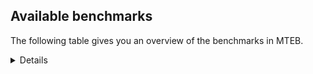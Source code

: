 ## Available benchmarks
The following table gives you an overview of the benchmarks in MTEB.

<details>

<!-- This allows the table to be autogenerated in the future: -->
<!-- BENCHMARKS TABLE START -->

| Name | Leaderboard name | # Tasks | Task Types | Domains | Languages |
|------|------------------|---------|------------|---------|-----------|
| [BEIR](https://arxiv.org/abs/2104.08663) | BEIR | 15 | Retrieval: 15 | [Programming, Non-fiction, Government, Web, News, Reviews, Encyclopaedic, Social, Blog, Financial, Academic, Medical, Written] | eng |
| [BEIR-NL](https://arxiv.org/abs/2412.08329) | BEIR-NL | 15 | Retrieval: 15 | [Non-fiction, Web, Encyclopaedic, Academic, Medical, Written] | nld |
| [BRIGHT](https://brightbenchmark.github.io/) | BRIGHT | 1 | Retrieval: 1 | [Non-fiction, Written] | eng |
| [BRIGHT (long)](https://brightbenchmark.github.io/) | BRIGHT (long) | 1 | Retrieval: 1 | [Non-fiction, Written] | eng |
| [BuiltBench(eng)](https://arxiv.org/abs/2411.12056) | BuiltBench(eng) | 4 | Clustering: 2, Retrieval: 1, Reranking: 1 | [Written, Engineering] | eng |
| [ChemTEB](https://arxiv.org/abs/2412.00532) | Chemical | 27 | BitextMining: 1, Classification: 17, Clustering: 2, PairClassification: 5, Retrieval: 2 | [Chemistry] | msa,fra,tur,hin,eng,kor,jpn,spa,por,zho,ces,nld,deu |
| [CoIR](https://github.com/CoIR-team/coir) | Code Information Retrieval | 10 | Retrieval: 10 | [Programming, Written] | ruby,java,python,javascript,c++,eng,sql,php,go |
| [CodeRAG](https://arxiv.org/abs/2406.14497) | CodeRAG | 4 | Reranking: 4 | [Programming] | python |
| [Encodechka](https://github.com/avidale/encodechka) | Encodechka | 7 | STS: 2, Classification: 4, PairClassification: 1 | [Non-fiction, Fiction, Government, Web, News, Social, Written] | rus |
| [FollowIR](https://arxiv.org/abs/2403.15246) | Instruction Following | 3 | InstructionRetrieval: 3 | [Written, News] | eng |
| [LongEmbed](https://arxiv.org/abs/2404.12096v2) | Long-context Retrieval | 6 | Retrieval: 6 | [Fiction, Non-fiction, Encyclopaedic, Blog, Spoken, Academic, Written] | eng |
| [MIEB(Img)](https://arxiv.org/abs/2504.10471) | Image only | 49 | Any2AnyRetrieval: 15, ImageClassification: 22, ImageClustering: 5, VisualSTS(eng): 5, VisualSTS(multi): 2 | [Non-fiction, Web, Reviews, Scene, News, Encyclopaedic, Social, Blog, Spoken, Medical, Written] | rus,fra,tur,ita,eng,kor,ara,pol,spa,por,nld,deu,cmn |
| [MIEB(Multilingual)](https://arxiv.org/abs/2504.10471) | Image-Text, Multilingual | 130 | ImageClassification: 22, ImageClustering: 5, ZeroShotClassification: 23, VisionCentricQA: 6, Compositionality: 7, VisualSTS(eng): 7, Any2AnyRetrieval: 45, DocumentUnderstanding: 10, Any2AnyMultilingualRetrieval: 3, VisualSTS(multi): 2 | [Non-fiction, Constructed, Web, Reviews, Scene, News, Encyclopaedic, Social, Blog, Spoken, Academic, Medical, Written] | tur,quz,ben,hin,kor,ell,swa,swe,heb,nld,cmn,tel,rus,ron,bul,tha,ara,por,deu,fin,pol,mri,fil,fra,ita,hrv,fas,eng,est,jpn,spa,nor,vie,hun,ukr,ind,dan,zho,ces |
| [MIEB(eng)](https://arxiv.org/abs/2504.10471) | Image-Text, English | 125 | ImageClassification: 22, ImageClustering: 5, ZeroShotClassification: 23, VisionCentricQA: 6, Compositionality: 7, VisualSTS(eng): 7, Any2AnyRetrieval: 45, DocumentUnderstanding: 10 | [Non-fiction, Constructed, Web, Reviews, Scene, News, Encyclopaedic, Social, Blog, Spoken, Academic, Medical, Written] | eng |
| [MIEB(lite)](https://arxiv.org/abs/2504.10471) | Image-Text, Lite | 51 | ImageClassification: 8, ImageClustering: 2, ZeroShotClassification: 7, VisionCentricQA: 5, Compositionality: 6, VisualSTS(eng): 2, VisualSTS(multi): 2, Any2AnyRetrieval: 11, DocumentUnderstanding: 6, Any2AnyMultilingualRetrieval: 2 | [Non-fiction, Web, Reviews, Scene, News, Encyclopaedic, Social, Blog, Spoken, Academic, Medical, Written] | tur,quz,ben,hin,kor,ell,swa,swe,nld,heb,cmn,tel,rus,ron,bul,tha,ara,por,deu,pol,fin,mri,fil,fra,ita,hrv,fas,eng,est,jpn,spa,nor,vie,hun,ukr,ind,dan,zho,ces |
| [MINERSBitextMining](https://arxiv.org/pdf/2406.07424) | MINERSBitextMining | 7 | BitextMining: 7 | [Reviews, Social, Written] | sun,bjn,lfn,swe,nld,fry,wuu,yid,sqi,ara,oci,deu,pcm,dsb,mkd,orv,uig,est,spa,urd,yue,min,vie,kur,ind,afr,csb,cat,cha,isl,gle,mhr,hsb,pes,ace,kat,pms,ben,max,kor,ell,awa,ang,glg,tel,fao,tam,nds,swh,ber,amh,bug,ina,mui,bew,fra,ido,pam,nij,bos,mon,gla,hun,dan,hye,kab,lvs,hau,tat,ile,abs,swg,hin,bre,eus,tuk,rus,mar,xho,yor,tha,bhp,jav,fin,nno,ita,ceb,jpn,nob,srp,lit,bel,uzb,aze,gsw,mak,tur,kaz,tzl,heb,khm,war,cmn,ban,ron,bul,cym,mal,slv,tgl,por,dtp,cor,rej,pol,arq,hrv,zsm,eng,lat,slk,mad,cbk,kzj,ukr,ibo,epo,nov,ast,ces,arz,bbc |
| MTEB(Code, v1) | Code | 12 | Retrieval: 12 | [Programming, Written] | ruby,shell,python,c,java,rust,c++,javascript,eng,sql,scala,swift,php,typescript,go |
| MTEB(Europe, v1) | European | 74 | BitextMining: 7, Classification: 21, Clustering: 8, Retrieval: 15, InstructionRetrieval: 3, MultilabelClassification: 2, PairClassification: 6, Reranking: 3, STS: 9 | [Programming, Constructed, Blog, Spoken, Financial, Academic, Written, Non-fiction, Web, Encyclopaedic, Subtitles, Medical, Fiction, Reviews, Government, News, Social, Religious, Legal] | ell,mlt,swe,nld,eus,fao,ron,bul,slv,por,deu,pol,fin,nno,fra,ita,hrv,rom,eng,est,spa,nob,lav,slk,hun,lit,dan,isl,gle,ces |
| MTEB(Indic, v1) | Indic | 23 | BitextMining: 4, Clustering: 1, Classification: 13, PairClassification: 1, Retrieval: 2, Reranking: 1, STS: 1 | [Fiction, Non-fiction, Constructed, Government, Web, News, Reviews, Encyclopaedic, Social, Religious, Spoken, Legal, Written] | guj,gom,ben,hin,bho,awa,hne,kas,tel,doi,mni,nep,tam,mar,sat,mai,mal,bgc,pus,ory,pan,bod,gbm,brx,npi,eng,san,urd,kan,mup,boy,snd,asm,mwr,raj |
| MTEB(Law, v1) | Legal | 8 | Retrieval: 8 | [Legal, Written] | deu,zho,eng |
| MTEB(Medical, v1) | Medical | 12 | Retrieval: 9, Clustering: 2, Reranking: 1 | [Non-fiction, Government, Web, Academic, Medical, Written] | rus,fra,eng,kor,ara,spa,zho,vie,pol,cmn |
| MTEB(Multilingual, v1) | Multilingual | 132 | BitextMining: 13, Classification: 43, Clustering: 17, Retrieval: 18, InstructionRetrieval: 3, MultilabelClassification: 5, PairClassification: 11, Reranking: 6, STS: 16 | [Programming, Constructed, Blog, Spoken, Financial, Academic, Written, Non-fiction, Web, Encyclopaedic, Subtitles, Medical, Fiction, Reviews, Government, News, Entertainment, Social, Religious, Legal] | cso,kwf,lif,bco,cao,usp,pjt,shj,boa,swa,swe,nde,aey,nld,nna,mqb,yle,pma,obo,aly,maz,ssg,pab,hto,tzo,kql,ncl,ara,otm,ory,sus,bch,sri,maa,ary,beo,jao,zad,yby,spa,mwf,csy,aii,ycn,bjr,gvf,tna,lmo,qvm,cya,kne,tew,ind,lua,ter,afr,chd,cha,tgk,bbr,isl,gux,kea,aau,mhr,aeb,quf,tac,cni,msa,kwj,wmt,haw,gmv,kde,gui,kyf,mih,zaa,bbb,for,qvw,awa,klt,zac,amo,wrk,lww,fao,taq,nnq,qxo,tim,mna,luo,yap,cnt,tue,bug,kiw,mva,nhy,aia,azb,div,aaz,dob,xav,cbi,nvm,muy,bos,srn,mpt,dzo,arn,mxq,nch,wro,hun,kqc,srd,azj,qwh,nuy,nfa,acm,snd,aui,yaq,inb,zab,mks,hmo,cak,nbq,apb,kek,jac,swg,qvn,ssw,clu,yml,usa,meq,dad,kms,kwd,atb,aso,kbc,tuk,bzh,taj,aoi,bqp,ong,mar,xho,caf,nou,mey,bhp,qvs,yka,atd,ubr,zul,cof,sue,ncu,nob,tnc,mps,nor,djk,tuf,zam,seh,ssd,fij,bel,gvs,nhr,mpj,ttc,viv,zca,aze,heg,uzb,mbt,ven,tum,mak,bkx,adz,gah,xed,ktm,bjz,jae,cta,uzn,tzl,cmo,kpr,zat,ura,cpa,zpv,hne,war,sua,gnw,dwy,kmo,ndj,uvl,ban,ron,bul,cym,dif,mti,mkj,acf,hvn,bsp,pol,wmw,urw,mle,sxb,grn,nko,mbb,eng,mop,nsn,zar,nso,cuc,lat,auy,hub,scn,mad,twi,ukr,wed,nus,con,wim,asm,ast,ces,kbh,wbi,sun,zsm,tah,bbc,yon,mcd,gup,bho,mlp,zia,kbp,cek,uri,zpm,mlt,als,zav,fur,ctu,naf,kmr,big,hix,tbo,tte,poh,alp,guo,nqo,bmr,kmg,pan,wuv,nya,pcm,mkd,orv,cjv,xon,ntj,mbh,dop,tyv,poi,cap,lex,bem,urd,gub,yss,kin,vie,min,cbs,rmy,prf,zos,hch,ksj,kur,boy,zaw,ngp,zaj,pes,eko,lij,kmh,piu,leu,okv,yut,cjo,ace,kat,wbp,ajp,ben,ntp,max,acq,kew,mcq,wap,tel,zga,tam,nds,are,bjp,daa,bsn,snc,ina,nca,svk,bmh,qxn,imo,nys,anv,gvc,mkl,fas,pao,apu,suz,tsn,mwc,glv,dji,cop,toj,quc,tbc,dww,gaz,lim,swp,hop,kab,gul,not,hau,tat,ile,otn,miz,sbe,mcr,kam,nyu,mdy,emp,tof,kgp,plu,pah,wer,bzj,bea,zao,sps,acr,toc,yor,mam,mgh,sny,mai,txu,wiv,fin,mpm,gum,ign,kgf,llg,mcp,sim,arb,ceb,cle,srp,dik,bef,faa,amu,iou,apz,maq,mhl,gai,kdl,otq,zai,sab,cbt,urb,yrb,gom,pap,tur,bqc,bam,amm,nhe,fon,shi,snx,zpc,tpi,ayr,tca,kac,mlg,yuw,eri,rej,bon,brx,fil,nop,cth,pwg,cut,bhl,mkn,atg,kyq,nab,rwo,san,gng,tke,zpo,mek,bss,kan,pbt,pag,spy,chk,tfr,nov,bnp,emi,ewe,nss,kue,bus,mvn,awb,ebk,wln,guj,avt,ilo,ppo,bjn,mjc,kud,tdt,guh,som,quy,fuc,huv,dgc,tvk,plt,cbc,cui,esk,kvg,row,ood,ziw,fry,vec,mto,pio,jvn,yid,sqi,agm,pus,oci,mib,roo,waj,myw,mux,qul,fuv,deu,boj,crh,kon,mri,dsb,tee,cac,cbr,uig,aom,hus,kmk,qvz,djr,mio,qxh,sbs,gun,ksr,yue,mbl,cav,urt,blw,crn,mic,jic,apn,crx,dgz,agu,csb,cat,taw,hat,raj,qup,cme,msb,pon,udu,yal,mcb,kik,tuc,dyu,aby,sco,apc,ape,mxt,bdd,meu,xnn,tir,mbc,glk,yad,ang,hlt,chv,glg,blz,sot,shn,swh,bki,zas,mph,zyp,mui,kup,ame,bpr,met,fra,poe,arp,mig,ksd,cot,ikk,cax,sag,mon,awx,cpu,ncj,gla,cjk,qvh,bsj,lac,tuo,tbz,cpc,rug,tcz,cpy,tpa,wiu,abs,sah,lgl,hin,krc,tiw,hui,cub,gwi,mwp,bxh,eus,kos,gyr,rus,ltg,nep,agn,cpb,abx,kwi,med,nin,cux,nak,enq,ita,grc,ots,tpz,mco,amk,reg,ghs,jiv,jpn,tgo,ztq,prs,klv,wsk,mpp,rmc,kvn,mee,gnn,lin,nas,amx,ltz,ixl,fuf,caa,xtd,mcf,ngu,sgz,ata,bvd,ffm,auc,msm,khm,cbu,geb,kas,isn,noa,kkl,msy,bmu,sat,kto,ctp,kyg,por,zpz,ssx,kbm,qve,ptu,arq,mmo,kaq,pad,ydd,zpu,tiy,knj,chz,lbb,ken,too,ubu,nhu,box,zpq,jid,cbk,mup,mir,sna,yaa,kpj,agd,hot,kdc,kpw,knc,ntu,gym,kmb,spm,sin,zty,mwr,kmu,qub,khs,ipi,vid,kkc,mlh,zap,mya,tos,tzj,uli,uvh,lfn,aon,acu,bjk,myk,nif,quh,apw,wuu,knf,kze,bgt,spl,tcs,bps,myy,mzz,nhw,mil,trc,ptp,sbk,rgu,awk,bkd,gfk,lug,upv,smk,gbm,mgc,gvn,yuj,npi,gam,bak,tif,est,ikw,chf,srm,pri,gof,txq,wnu,myu,qvc,arl,kbq,zho,kqa,xla,gle,ulk,tet,hsb,msc,mag,yva,mxp,sgb,tsw,pms,gaw,abt,agg,amn,rop,kor,zpl,tpt,nho,ell,mos,cab,rai,vmy,msk,soq,mwe,doi,bmk,tzm,amp,dhg,ber,tku,amh,lao,bhg,fue,gdr,rro,wnc,bvr,aoj,cgc,hmn,bew,nwi,lid,sja,ido,pam,aer,mqj,zsr,chq,nij,ars,lav,bgs,mit,rkb,snp,lcm,mmx,hla,iws,opm,dan,tgp,umb,hye,jni,ruf,kpf,pib,lvs,dwr,tbg,agr,cnl,etr,beu,kgk,bjv,mbj,wal,smo,cco,szl,bba,buk,ckb,kje,bao,bre,nhg,xsi,byx,xtm,fuh,shp,alq,dov,nlg,soy,tnk,kpx,pir,bzd,far,wol,kjs,mie,npl,tha,bgc,nii,yre,agt,tnp,tod,jav,kyc,srq,kpg,mgw,sll,nno,aai,byr,azg,spp,tnn,ded,orm,aak,maj,tlf,kqf,hns,lit,apr,ian,mav,ton,gsw,mox,fai,pls,anh,tav,att,kqw,mau,tbf,kyz,stp,kaz,cuk,ino,heb,ese,knv,cmn,lbk,aka,azz,ons,kir,mni,khz,sey,omw,amf,gdn,bkq,mxb,mal,ote,huu,tgl,slv,mca,wrs,lus,dtp,cor,poy,tmd,dgr,bod,car,nhi,wos,hrv,mbs,run,hbo,wat,rom,ake,slk,cbv,zlm,top,ndg,mpx,kiz,kzj,ibo,epo,xbi,tso,cwe,dah,arz,snn,amr,khk |
| [MTEB(Scandinavian, v1)](https://kennethenevoldsen.github.io/scandinavian-embedding-benchmark/) | Scandinavian | 28 | BitextMining: 2, Classification: 13, Retrieval: 7, Clustering: 6 | [Fiction, Non-fiction, Government, Web, News, Reviews, Encyclopaedic, Social, Blog, Spoken, Legal, Written] | fao,dan,nob,swe,isl,nno |
| [MTEB(cmn, v1)](https://github.com/FlagOpen/FlagEmbedding/tree/master/research/C_MTEB) | Chinese | 32 | Retrieval: 8, Reranking: 4, PairClassification: 2, Clustering: 4, STS: 7, Classification: 7 | [Non-fiction, Government, Entertainment, Financial, Academic, Medical, Written] | cmn |
| [MTEB(deu, v1)](https://arxiv.org/html/2401.02709v1) | German | 19 | Classification: 6, Clustering: 4, PairClassification: 2, Reranking: 1, Retrieval: 4, STS: 2 | [Non-fiction, Web, News, Reviews, Encyclopaedic, Spoken, Legal, Written] | deu |
| MTEB(eng, v1) | English Legacy | 56 | Classification: 12, Retrieval: 15, Clustering: 11, Reranking: 4, STS: 10, PairClassification: 3, Summarization: 1 | [Programming, Non-fiction, Spoken, Government, Web, Reviews, News, Encyclopaedic, Social, Blog, Financial, Academic, Medical, Written] | eng |
| MTEB(eng, v2) | English | 41 | Retrieval: 10, Clustering: 8, Reranking: 2, STS: 9, Classification: 8, PairClassification: 3, Summarization: 1 | [Programming, Non-fiction, Spoken, Web, Reviews, News, Encyclopaedic, Social, Blog, Financial, Academic, Medical, Written] | eng |
| MTEB(fas, beta) | Farsi (BETA) | 60 | Classification: 18, Clustering: 5, PairClassification: 8, Reranking: 2, Retrieval: 21, STS: 3, BitextMining: 3 | [Web, Reviews, News, Encyclopaedic, Social, Blog, Religious, Spoken, Academic, Medical, Written] | fas |
| [MTEB(fra, v1)](https://arxiv.org/abs/2405.20468) | French | 25 | Classification: 6, Clustering: 7, PairClassification: 1, Reranking: 2, Retrieval: 5, STS: 3, Summarization: 1 | [Non-fiction, Web, News, Reviews, Encyclopaedic, Social, Spoken, Academic, Legal, Written] | fra,eng |
| [MTEB(jpn, v1)](https://github.com/sbintuitions/JMTEB) | Japanese | 16 | Clustering: 2, Classification: 4, STS: 2, PairClassification: 1, Retrieval: 6, Reranking: 1 | [Non-fiction, Web, Reviews, News, Encyclopaedic, Spoken, Academic, Written] | jpn |
| MTEB(kor, v1) | Korean | 6 | Classification: 1, Reranking: 1, Retrieval: 2, STS: 2 | [Web, News, Reviews, Encyclopaedic, Spoken, Written] | kor |
| [MTEB(pol, v1)](https://arxiv.org/abs/2405.10138) | Polish | 17 | Classification: 7, Clustering: 3, PairClassification: 4, STS: 3 | [Fiction, Non-fiction, Web, Reviews, News, Social, Spoken, Academic, Legal, Written] | pol |
| [MTEB(rus, v1)](https://aclanthology.org/2023.eacl-main.148/) | Russian | 23 | Classification: 9, Clustering: 3, MultilabelClassification: 2, PairClassification: 1, Reranking: 2, Retrieval: 3, STS: 3 | [Web, News, Reviews, Encyclopaedic, Social, Blog, Spoken, Academic, Written] | rus |
| [NanoBEIR](https://huggingface.co/collections/zeta-alpha-ai/nanobeir-66e1a0af21dfd93e620cd9f6) | NanoBEIR | 13 | Retrieval: 13 | [Non-fiction, Web, News, Encyclopaedic, Social, Academic, Medical, Written] | eng |
| [RAR-b](https://arxiv.org/abs/2404.06347) | Reasoning retrieval | 17 | Retrieval: 17 | [Programming, Encyclopaedic, Written] | eng |

<!-- BENCHMARKS TABLE END -->
